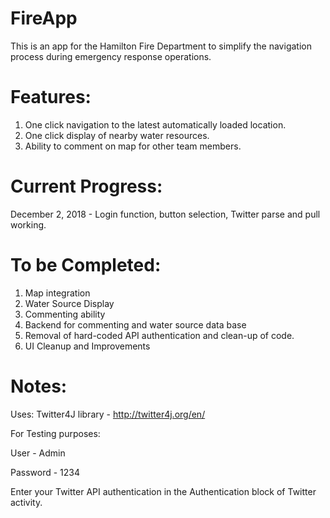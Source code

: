 # FireApp

This is an app for the Hamilton Fire Department to simplify the navigation process during emergency response operations. 

# Features:

1) One click navigation to the latest automatically loaded location.
2) One click display of nearby water resources.
3) Ability to comment on map for other team members.

# Current Progress:

December 2, 2018 -  Login function, button selection, Twitter parse and pull working.

# To be Completed:

1) Map integration
2) Water Source Display
3) Commenting ability
4) Backend for commenting and water source data base
5) Removal of hard-coded API authentication and clean-up of code.
5) UI Cleanup and Improvements

# Notes:

Uses: Twitter4J library - http://twitter4j.org/en/

For Testing purposes: 

User - Admin

Password - 1234

Enter your Twitter API authentication in the Authentication block of Twitter activity. 
